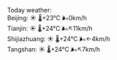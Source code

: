 Today weather:  
Beijing: ☀️ 🌡️+23°C 🌬️0km/h  
Tianjin: ☀️ 🌡️+24°C 🌬️↖11km/h  
Shijiazhuang: ☀️ 🌡️+24°C 🌬️←4km/h  
Tangshan: ☀️ 🌡️+24°C 🌬️↖7km/h  
